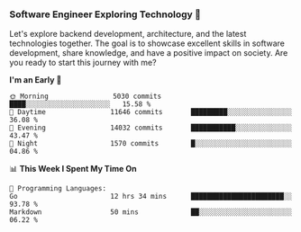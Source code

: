 ### Software Engineer Exploring Technology 🚀 

Let's explore backend development, architecture, and the latest technologies together. The goal is to showcase excellent skills in software development, share knowledge, and have a positive impact on society. Are you ready to start this journey with me?

<!--START_SECTION:waka-->
**I'm an Early 🐤** 

```text
🌞 Morning                5030 commits        ████░░░░░░░░░░░░░░░░░░░░░   15.58 % 
🌆 Daytime                11646 commits       █████████░░░░░░░░░░░░░░░░   36.08 % 
🌃 Evening                14032 commits       ███████████░░░░░░░░░░░░░░   43.47 % 
🌙 Night                  1570 commits        █░░░░░░░░░░░░░░░░░░░░░░░░   04.86 % 
```


📊 **This Week I Spent My Time On** 

```text
💬 Programming Languages: 
Go                       12 hrs 34 mins      ███████████████████████░░   93.78 % 
Markdown                 50 mins             ██░░░░░░░░░░░░░░░░░░░░░░░   06.22 % 
```


<!--END_SECTION:waka-->
